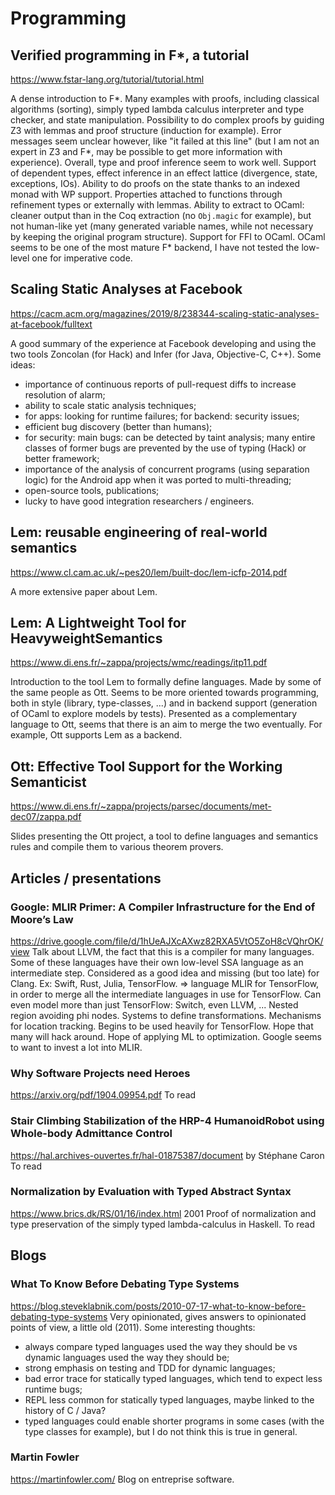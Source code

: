 # Programming

## Verified programming in F*, a tutorial
https://www.fstar-lang.org/tutorial/tutorial.html

A dense introduction to F*. Many examples with proofs, including classical algorithms (sorting), simply typed lambda calculus interpreter and type checker, and state manipulation. Possibility to do complex proofs by guiding Z3 with lemmas and proof structure (induction for example). Error messages seem unclear however, like "it failed at this line" (but I am not an expert in Z3 and F*, may be possible to get more information with experience). Overall, type and proof inference seem to work well. Support of dependent types, effect inference in an effect lattice (divergence, state, exceptions, IOs). Ability to do proofs on the state thanks to an indexed monad with WP support. Properties attached to functions through refinement types or externally with lemmas. Ability to extract to OCaml: cleaner output than in the Coq extraction (no `Obj.magic` for example), but not human-like yet (many generated variable names, while not necessary by keeping the original program structure). Support for FFI to OCaml. OCaml seems to be one of the most mature F* backend, I have not tested the low-level one for imperative code.

## Scaling Static Analyses at Facebook
https://cacm.acm.org/magazines/2019/8/238344-scaling-static-analyses-at-facebook/fulltext

A good summary of the experience at Facebook developing and using the two tools Zoncolan (for Hack) and Infer (for Java, Objective-C, C++). Some ideas:
* importance of continuous reports of pull-request diffs to increase resolution of alarm;
* ability to scale static analysis techniques;
* for apps: looking for runtime failures; for backend: security issues;
* efficient bug discovery (better than humans);
* for security: main bugs: can be detected by taint analysis; many entire classes of former bugs are prevented by the use of typing (Hack) or better framework;
* importance of the analysis of concurrent programs (using separation logic) for the Android app when it was ported to multi-threading;
* open-source tools, publications;
* lucky to have good integration researchers / engineers.

## Lem: reusable engineering of real-world semantics
https://www.cl.cam.ac.uk/~pes20/lem/built-doc/lem-icfp-2014.pdf

A more extensive paper about Lem.

## Lem: A Lightweight Tool for HeavyweightSemantics
https://www.di.ens.fr/~zappa/projects/wmc/readings/itp11.pdf

Introduction to the tool Lem to formally define languages. Made by some of the same people as Ott. Seems to be more oriented towards programming, both in style (library, type-classes, ...) and in backend support (generation of OCaml to explore models by tests). Presented as a complementary language to Ott, seems that there is an aim to merge the two eventually. For example, Ott supports Lem as a backend.

## Ott: Effective Tool Support for the Working Semanticist
https://www.di.ens.fr/~zappa/projects/parsec/documents/met-dec07/zappa.pdf

Slides presenting the Ott project, a tool to define languages and semantics rules and compile them to various theorem provers.

## Articles / presentations
### Google: MLIR Primer: A Compiler Infrastructure for the End of Moore’s Law
https://drive.google.com/file/d/1hUeAJXcAXwz82RXA5VtO5ZoH8cVQhrOK/view
Talk about LLVM, the fact that this is a compiler for many languages. Some of these languages have their own low-level SSA language as an intermediate step. Considered as a good idea and missing (but too late) for Clang. Ex: Swift, Rust, Julia, TensorFlow.
=> language MLIR for TensorFlow, in order to merge all the intermediate languages in use for TensorFlow. Can even model more than just TensorFlow: Switch, even LLVM, ... Nested region avoiding phi nodes.
Systems to define transformations. Mechanisms for location tracking. Begins to be used heavily for TensorFlow. Hope that many will hack around. Hope of applying ML to optimization. Google seems to want to invest a lot into MLIR.

### Why Software Projects need Heroes
https://arxiv.org/pdf/1904.09954.pdf
To read

### Stair Climbing Stabilization of the HRP-4 HumanoidRobot using Whole-body Admittance Control
https://hal.archives-ouvertes.fr/hal-01875387/document
by Stéphane Caron
To read

### Normalization by Evaluation with Typed Abstract Syntax
https://www.brics.dk/RS/01/16/index.html
2001
Proof of normalization and type preservation of the simply typed lambda-calculus in Haskell.
To read

## Blogs
### What To Know Before Debating Type Systems
https://blog.steveklabnik.com/posts/2010-07-17-what-to-know-before-debating-type-systems
Very opinionated, gives answers to opinionated points of view, a little old (2011). Some interesting thoughts:
* always compare typed languages used the way they should be vs dynamic languages used the way they should be;
* strong emphasis on testing and TDD for dynamic languages;
* bad error trace for statically typed languages, which tend to expect less runtime bugs;
* REPL less common for statically typed languages, maybe linked to the history of C / Java?
* typed languages could enable shorter programs in some cases (with the type classes for example), but I do not think this is true in general.

### Martin Fowler
https://martinfowler.com/
Blog on entreprise software.

